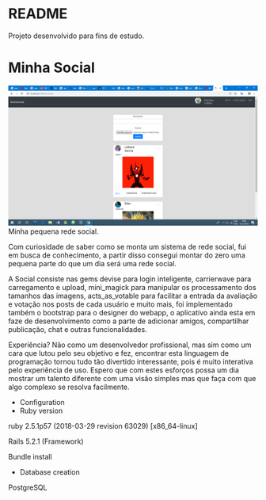 # README
Projeto desenvolvido para fins de estudo.
# Minha Social
![Minha Social](minhasocial.png)
Minha pequena rede social.

Com curiosidade de saber como se monta um sistema de rede social, fui em busca de
conhecimento, a partir disso consegui montar do zero uma pequena parte do que um dia será uma rede social.

A Social consiste nas gems devise para login inteligente, carrierwave para carregamento e upload, mini_magick para manipular os processamento dos tamanhos das imagens, acts_as_votable para facilitar a entrada da avaliação e votação nos posts de cada usuário e muito mais, foi implementado também o bootstrap para o designer do webapp, o aplicativo ainda esta em faze de desenvolvimento como a parte de adicionar amigos, compartilhar publicação, chat e outras funcionalidades.

Experiência?
Não como um desenvolvedor profissional, mas sim como um cara que lutou pelo seu objetivo e fez, encontrar esta linguagem de programação
tornou tudo tão divertido interessante, pois é muito interativa pelo experiência de uso. Espero que com estes esforços possa um dia
mostrar um talento diferente com uma visão simples mas que faça com que algo complexo se resolva facilmente.  

* Configuration
* Ruby version

ruby 2.5.1p57 (2018-03-29 revision 63029) [x86_64-linux]

Rails 5.2.1 (Framework)

Bundle install

* Database creation

PostgreSQL
